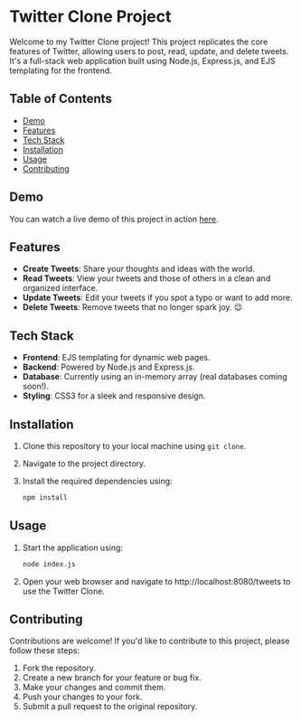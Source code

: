# Twitter Clone Project

Welcome to my Twitter Clone project! This project replicates the core features of Twitter, allowing users to post, read, update, and delete tweets. It's a full-stack web application built using Node.js, Express.js, and EJS templating for the frontend.

## Table of Contents

- [Demo](#demo)
- [Features](#features)
- [Tech Stack](#tech-stack)
- [Installation](#installation)
- [Usage](#usage)
- [Contributing](#contributing)

## Demo

You can watch a live demo of this project in action [here](https://clipchamp.com/watch/2MnqXynM8zc).

## Features

- **Create Tweets**: Share your thoughts and ideas with the world.
- **Read Tweets**: View your tweets and those of others in a clean and organized interface.
- **Update Tweets**: Edit your tweets if you spot a typo or want to add more.
- **Delete Tweets**: Remove tweets that no longer spark joy. 😉

## Tech Stack

- **Frontend**: EJS templating for dynamic web pages.
- **Backend**: Powered by Node.js and Express.js.
- **Database**: Currently using an in-memory array (real databases coming soon!).
- **Styling**: CSS3 for a sleek and responsive design.

## Installation

1. Clone this repository to your local machine using `git clone`.
2. Navigate to the project directory.
3. Install the required dependencies using:

   ```bash
   npm install

## Usage
1. Start the application using:
    ```bash
    node index.js
2. Open your web browser and navigate to http://localhost:8080/tweets to use the Twitter Clone.

## Contributing
Contributions are welcome! If you'd like to contribute to this project, please follow these steps:

1. Fork the repository.
2. Create a new branch for your feature or bug fix.
3. Make your changes and commit them.
4. Push your changes to your fork.
5. Submit a pull request to the original repository.